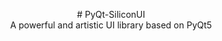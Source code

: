 <p align="center">  
# PyQt-SiliconUI <br>
A powerful and artistic UI library based on PyQt5
</p>   


